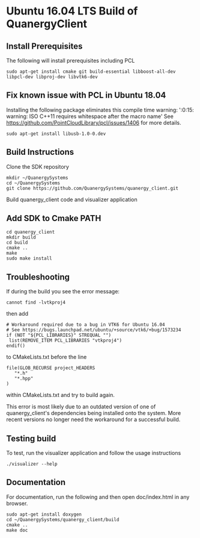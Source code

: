 # Ubuntu 16.04 LTS Build of QuanergyClient

## Install Prerequisites
The following will install prerequisites including PCL 

```
sudo apt-get install cmake git build-essential libboost-all-dev libpcl-dev libproj-dev libvtk6-dev
```
## Fix known issue with PCL in Ubuntu 18.04
Installing the following package eliminates this compile time warning:
'<command-line>:0:15: warning: ISO C++11 requires whitespace after the macro name'
See https://github.com/PointCloudLibrary/pcl/issues/1406 for more details.
```
sudo apt-get install libusb-1.0-0.dev
```
## Build Instructions
Clone the SDK repository

```
mkdir ~/QuanergySystems
cd ~/QuanergySystems
git clone https://github.com/QuanergySystems/quanergy_client.git
```
Build quanergy_client code and visualizer application

## Add SDK to Cmake PATH

```
cd quanergy_client
mkdir build
cd build
cmake ..
make
sudo make install
```

## Troubleshooting
If during the build you see the error message:
```
cannot find -lvtkproj4
```
then add
```
# Workaround required due to a bug in VTK6 for Ubuntu 16.04
# See https://bugs.launchpad.net/ubuntu/+source/vtk6/+bug/1573234
if (NOT "${PCL_LIBRARIES}" STREQUAL "")
 list(REMOVE_ITEM PCL_LIBRARIES "vtkproj4")
endif()
```
to CMakeLists.txt before the line
```
file(GLOB_RECURSE project_HEADERS
   "*.h"
   "*.hpp"
)
```
within CMakeLists.txt and try to build again.

This error is most likely due to an outdated version of one of quanergy_client's dependencies being installed onto the system. More recent versions no longer need the workaround for a successful build.

## Testing build
To test, run the visualizer application and follow the usage instructions

```
./visualizer --help
```
## Documentation
For documentation, run the following and then open doc/index.html in any browser.

```
sudo apt-get install doxygen
cd ~/QuanergySystems/quanergy_client/build
cmake ..
make doc
```
